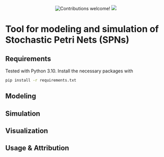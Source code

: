 <p align="center">
    <img src="https://img.shields.io/badge/contributions-welcome!-green" alt="Contributions welcome!"/>
    <img src="https://img.shields.io/github/last-commit/jo-chr/spn-simulator?color=blue">
</p>

# Tool for modeling and simulation of Stochastic Petri Nets (SPNs)

## Requirements
Tested with Python 3.10. Install the necessary packages with
```bash
pip install -r requirements.txt
```

## Modeling

## Simulation

## Visualization

## Usage & Attribution


 
